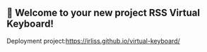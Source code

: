 ## 🚀 Welcome to your new project RSS Virtual Keyboard!
Deployment project:https://irliss.github.io/virtual-keyboard/
